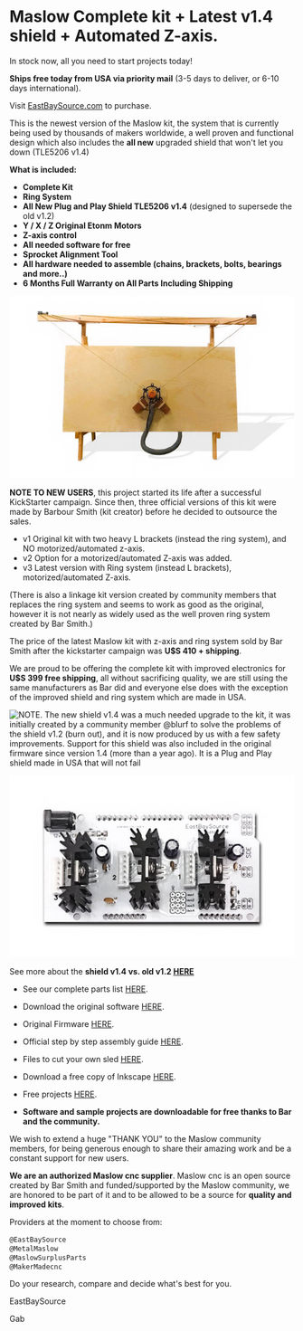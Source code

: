 # Maslow Complete kit + Latest v1.4 shield + Automated Z-axis.

In stock now, all you need to start projects today!

**Ships free today from USA via priority mail** (3-5 days to deliver, or 6-10 days international).

Visit [EastBaySource.com](https://www.eastbaysource.com/collections/all) to purchase.

This is the newest version of the Maslow kit, the system that is currently being used by thousands of makers worldwide, a well proven and functional design which also includes the **all new** upgraded shield that won't let you down (TLE5206 v1.4)



**What is included:**

- **Complete Kit**
- **Ring System**
- **All New Plug and Play Shield TLE5206 v1.4** (designed to supersede the old v1.2)
- **Y / X / Z Original Etonm Motors**
- **Z-axis control**
- **All needed software for free**
- **Sprocket Alignment Tool**
- **All hardware needed to assemble (chains, brackets, bolts, bearings and more..)**
- **6 Months Full Warranty on All Parts Including Shipping**



![Complete Kit](https://raw.githubusercontent.com/MaslowCommunityGarden/Maslow-kits-for-sale-soon./master/fullkit_wb.jpg)


**NOTE TO NEW USERS**, this project started its life after a successful KickStarter campaign.
Since then, three official versions of this kit were made by Barbour Smith (kit creator) before he decided to outsource the sales.

- v1 Original kit with two heavy L brackets (instead the ring system), and NO motorized/automated z-axis.
- v2 Option for a motorized/automated Z-axis was added.
- v3 Latest version with Ring system (instead L brackets), motorized/automated Z-axis.

(There is also a linkage kit version created by community members that replaces the ring system and seems to work as good as the original, however it is not nearly as widely used as the well proven ring system created by Bar Smith.)


The price of the latest Maslow kit with z-axis and ring system sold by Bar Smith after the kickstarter campaign was **U$S 410 + shipping**.

We are proud to be offering the complete kit with improved electronics for **U$S 399 free shipping**, all without sacrificing quality, we are still using the same manufacturers as Bar did and everyone else does with the exception of the improved shield and ring system which are made in USA. 




![NOTE. The new shield v1.4 was a much needed upgrade to the kit, it was initially created by a community member @blurf to solve the problems of the shield v1.2 (burn out), and it is now produced by us with a few safety improvements. 
Support for this shield was also included in the original firmware since version 1.4 (more than a year ago). It is a Plug and Play shield made in USA that will not fail](https://raw.githubusercontent.com/MaslowCommunityGarden/Maslow-kits-for-sale-soon./master/note.gif)



![New shield v1.4](https://raw.githubusercontent.com/MaslowCommunityGarden/Maslow-kits-for-sale-soon./master/TLE_v14.jpg)


See more about the **shield v1.4 vs. old v1.2 [HERE](https://www.eastbaysource.com/blogs/product-info/product-detail)**


- See our complete parts list [HERE](https://www.eastbaysource.com/blogs/news/maslow-full-kit-parts-list).

- Download the original software [HERE](https://github.com/MaslowCNC/GroundControl/releases). 

- Original Firmware [HERE](https://github.com/MaslowCNC/Firmware/releases/).

- Official step by step assembly guide [HERE](https://www.maslowcnc.com/assemblyguide).

- Files to cut your own sled [HERE](https://github.com/MaslowCommunityGarden/Sled-With-Center-Alignment-Jig).

- Download a free copy of Inkscape [HERE](https://inkscape.org/).

- Free projects [HERE](http://maslowcommunitygarden.org/index.html).



- **Software and sample projects are downloadable for free thanks to Bar and the community.**

We wish to extend a huge "THANK YOU" to the Maslow community members, for being generous enough to share their amazing work and be a constant support for new users. 

**We are an authorized Maslow cnc supplier**. Maslow cnc is an open source created by Bar Smith and funded/supported by the Maslow community, we are honored to be part of it and to be allowed to be a source for **quality and improved kits**.

Providers at the moment to choose from:

    @EastBaySource
    @MetalMaslow
    @MaslowSurplusParts
    @MakerMadecnc

Do your research, compare and decide what's best for you.


EastBaySource

Gab
